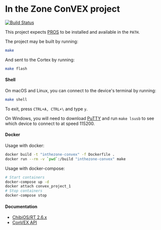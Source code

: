 # In the Zone ConVEX project

[![Build Status](https://travis-ci.org/TopSecretRobotics/inthezone-convex.svg?branch=master)](https://travis-ci.org/TopSecretRobotics/inthezone-convex)

This project expects [PROS](http://pros.cs.purdue.edu/) to be installed and available in the `PATH`.

The project may be built by running:

```bash
make
```

And sent to the Cortex by running:

```bash
make flash
```

#### Shell

On macOS and Linux, you can connect to the device's terminal by running:

```bash
make shell
```

To exit, press `CTRL+A, CTRL+\` and type `y`.

On Windows, you will need to download [PuTTY](http://www.chiark.greenend.org.uk/~sgtatham/putty/download.html) and run `make lsusb` to see which device to connect to at speed 115200.

#### Docker

Usage with docker:

```bash
docker build -t "inthezone-convex" -f Dockerfile .
docker run --rm -v `pwd`:/build "inthezone-convex" make
```

Usage with docker-compose:

```bash
# Start containers
docker-compose up -d
docker attach convex_project_1
# Stop containers
docker-compose stop
```

#### Documentation

* [ChibiOS/RT 2.6.x](http://chibios.sourceforge.net/html/)
* [ConVEX API](https://jpearman.github.io/convex/doxygen/html/)
